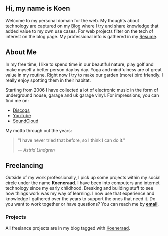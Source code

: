 ## Hi, my name is Koen

Welcome to my personal domain for the web.
My thoughts about technology are captured on my [Blog](/blog/) where I try and share knowledge that added value to my own use cases. For web projects filter on the tech of interest on the blog page. My professional info is gathered in my [Resume](/resume/).

## About Me

In my free time, I like to spend time in our beautiful nature, play golf and make myself a better person day by day. Yoga and mindfulness are of great value in my routine. Right now I try to make our garden (more) bird friendly. I really enjoy spotting them in their habitat.

Starting from 2006 I have collected a lot of electronic music in the form of underground house, garage and uk garage vinyl.
For impressions, you can find me on:

- [Discogs](https://www.discogs.com/user/koenzet)
- [YouTube](https://www.youtube.com/released4pleasure)
- [SoundCloud](https://soundcloud.com/koenzet)

My motto through out the years:

> "I have never tried that before, so I think I can do it."
>
> -- <cite>Astrid Lindgren</cite>

## Freelancing

Outside of my work professionally, I pick up some projects within my social circle under the name **Koeneraad**.
I have been into computers and internet technology since my early childhood. Breaking and building stuff to see how things work was my way of learning. I now use that experience and knowledge I gathered over the years to support the ones that need it. Do you want to work together or have questions? You can reach me by **[email](mailto:info@zweerts.xyz)**.

### Projects

All freelance projects are in my blog tagged with [Koeneraad](/blog/koeneraad).
